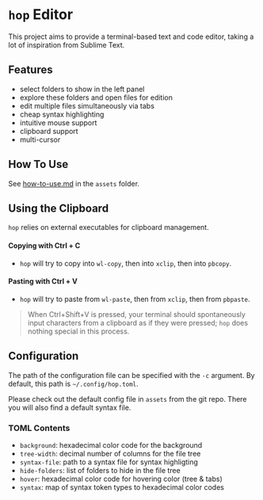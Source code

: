 # `hop` Editor

This project aims to provide a terminal-based text and code editor,
taking a lot of inspiration from Sublime Text.


## Features

- select folders to show in the left panel
- explore these folders and open files for edition
- edit multiple files simultaneously via tabs
- cheap syntax highlighting
- intuitive mouse support
- clipboard support
- multi-cursor


## How To Use

See [how-to-use.md](assets/how-to-use.md) in the `assets` folder.


## Using the Clipboard

`hop` relies on external executables for clipboard management.

#### Copying with Ctrl + C

- `hop` will try to copy into `wl-copy`, then into `xclip`, then into `pbcopy`.

#### Pasting with Ctrl + V

- `hop` will try to paste from `wl-paste`, then from `xclip`, then from `pbpaste`.


> When Ctrl+Shift+V is pressed, your terminal should spontaneously
    input characters from a clipboard as if they were pressed;
    `hop` does nothing special in this process.


## Configuration

The path of the configuration file can be specified with the `-c` argument.
By default, this path is `~/.config/hop.toml`.

Please check out the default config file in `assets` from the git repo.
There you will also find a default syntax file.

### TOML Contents

- `background`: hexadecimal color code for the background
- `tree-width`: decimal number of columns for the file tree
- `syntax-file`: path to a syntax file for syntax highligting
- `hide-folders`: list of folders to hide in the file tree
- `hover`: hexadecimal color code for hovering color (tree & tabs)
- `syntax`: map of syntax token types to hexadecimal color codes
